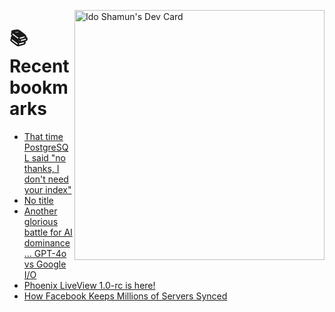 <a href="https://app.daily.dev/idoshamun"><img src="https://api.daily.dev/devcards/v2/28849d86070e4c099c877ab6837c61f0.png?type=default&r=auy" align="right" width="400" alt="Ido Shamun's Dev Card"/></a>

# 📚 Recent bookmarks
<!-- BOOKMARKS:START -->
- [That time PostgreSQL said &quot;no thanks, I don&#39;t need your index&quot;](https://app.daily.dev/posts/Q4W6yTHnw?utm_source=rss&utm_medium=bookmarks&utm_campaign=28849d86070e4c099c877ab6837c61f0)
- [No title](https://app.daily.dev/posts/CGmA605eC?utm_source=rss&utm_medium=bookmarks&utm_campaign=28849d86070e4c099c877ab6837c61f0)
- [Another glorious battle for AI dominance… GPT-4o vs Google I/O](https://app.daily.dev/posts/r16K3TMcD?utm_source=rss&utm_medium=bookmarks&utm_campaign=28849d86070e4c099c877ab6837c61f0)
- [Phoenix LiveView 1.0-rc is here!](https://app.daily.dev/posts/0gJ79QHO6?utm_source=rss&utm_medium=bookmarks&utm_campaign=28849d86070e4c099c877ab6837c61f0)
- [How Facebook Keeps Millions of Servers Synced](https://app.daily.dev/posts/oNuCxvJbX?utm_source=rss&utm_medium=bookmarks&utm_campaign=28849d86070e4c099c877ab6837c61f0)
<!-- BOOKMARKS:END -->
